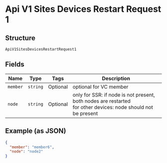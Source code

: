 
# Api V1 Sites Devices Restart Request 1

## Structure

`ApiV1SitesDevicesRestartRequest1`

## Fields

| Name | Type | Tags | Description |
|  --- | --- | --- | --- |
| `member` | `string` | Optional | optional for VC member |
| `node` | `string` | Optional | only for SSR: if node is not present, both nodes are restarted<br>for other devices: node should not be present |

## Example (as JSON)

```json
{
  "member": "member6",
  "node": "node2"
}
```

